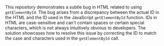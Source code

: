 This repository demonstrates a subtle bug in HTML related to using `getElementById`. The bug arises from a discrepancy between the actual ID in the HTML and the ID used in the JavaScript `getElementById` function. IDs in HTML are case-sensitive and can't contain spaces or certain special characters, which is not always intuitively obvious to developers.  The solution showcases how to resolve this issue by correcting the ID to match the case and characters used in the `getElementById` call.